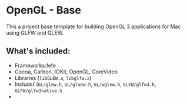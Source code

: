 # OpenGL - Base

This a project base template for building OpenGL 3 applications for Mac using GLFW and GLEW. 


## What's included:
- Frameworks:fefe
-  Cocoa, Carbon, IOKit, OpenGL, CoreVideo
- Libraries (`libGLEW.a`, `libglfw.a`)
- Include/ (`GL/glew.h`, `GL/glxew.h`, `GL/wglew.h`, `GLFW/glfw3.h`, `GLFW/glfw3native.h`
- 